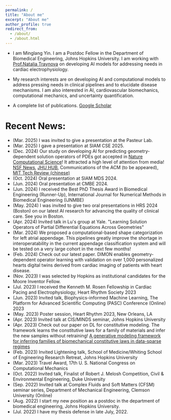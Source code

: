 ```yaml
---
permalink: /
title: "About me"
excerpt: "About me"
author_profile: true
redirect_from: 
  - /about/
  - /about.html
---
```


- I am Minglang Yin. I am a Postdoc Fellow in the Department of Biomedical Engineering, Johns Hopkins University. I am working with [Prof.Natalia Traynova](http://www.trayanovalab.org/) on developing AI models for addressing needs in cardiac electrophysiology.

- My research interests are on developing AI and computational models to address pressing needs in clinical pipelines and to elucidate disease mechanisms. I am also interested in AI, cardiovascular biomechanics, computational mechanics, and uncertainty quantification.

<!-- - [CV](http://minglangyin.github.io/files/Resume.pdf) -->

- A complete list of publications. [Google Scholar](https://scholar.google.com/citations?user=XLCuwKkAAAAJ&hl=en&authuser=2)

Recent News:
=====
- (Mar. 2025) I was invited to give a presentation at the Pasteur Lab.
- (Mar. 2025) I gave a presentation at SIAM CSE 2025.
- (Dec. 2024) Our study on developing AI for predicting geometry-dependent solution operators of PDEs got accepted in [Nature Computational Science](https://www.nature.com/articles/s43588-024-00732-2)! It attracted a high level of attention from media! [NSF News](https://www.nsf.gov/news/ai-vs-supercomputers-new-ai-based-method-solves-complex), [JHU HUB](https://hub.jhu.edu/2024/12/09/trayanova-engineering-artificial-intelligence/), Communications of the ACM (to be appeared), [MIT Tech Review (chinese)](https://www.mittrchina.com/news/detail/14546)
- (Oct. 2024) Oral presentation at SIAM MDS 2024.
- (Jun. 2024) Oral presentation at CMBE 2024.
- (Jun. 2024) I received the Best PhD Thesis Award in Biomedical Engineering (Runner-Up), International Journal for Numerical Methods in Biomedical Engineering (IJNMBE)
- (May. 2024) I was invited to give two oral presentations in HRS 2024 (Boston) on our latest AI research for advancing the quality of clinical care. See you in Boston.
- (Apr. 2024) Invited talk in Lu's group at Yale. "Learning Solution Operators of Partial Differential Equations Across Geometries"
- (Mar. 2024) We proposed a computational-based shape categorization for left atrial appendage. This pipelines greatly improve the shortage in interoperatability in the current appendage classification system and will be tested on a very large cohort in the next few months!
- (Feb. 2024) Check out our latest paper. DIMON enables geometry-dependent operator learning with validation on over 1,000 personalized hearts digital twins derived from cardiac imaging of patients with heart disease.
- (Nov. 2023) I was selected by Hopkins as institutional candidates for the Moore Inventor Fellow.
- (Jul. 2023) I received the Kenneth M. Rosen Fellowship in Cardiac Pacing and Electrophysiology, Heart Rhythm Society 2023
- (Jun. 2023) Invited talk, Biophysics-informed Machine Learning, The Platform for Advanced Scientific Computing (PASC) Conference (Online) 2023
- (May. 2023) Poster session, Heart Rhythm 2023, New Orleans, LA
- (Apr. 2023) Invited talk at CIS/MINDS seminar, Johns Hopkins University
- (Apr. 2023) Check out our paper on DL for constitutive modeling. The framework learns the constitutive laws for a family of materials and infer the new samples without retraining! [A generative modeling framework for inferring families of biomechanical constitutive laws in data-sparse regimes](https://arxiv.org/abs/2305.03184)
- (Feb. 2023) Invited Lightening talk, School of Medicine/Whiting School of Engineering Research Retreat, Johns Hopkins University
- (Mar. 2023) Travel Award, 17th U. S. National Congress on Computational Mechanics
- (Oct. 2022) Invited talk, Finalist of Robert J. Melosh Competition, Civil & Environmental Engineering, Duke University
- (Sep. 2022) Invited talk at Complex Fluids and Soft Matters (CFSM) seminar series, Department of Mechanical Engineering, Clemson University (Online)
- (Aug. 2022) I start my new position as a postdoc in the department of biomedical engineering, Johns Hopkins University.
- (Jul. 2022) I have my thesis defense in late July, 2022.


<!-- - (Jun. 2022) Glad to present our works at [USNC/TAM 2022](https://www.usnctam2022.org/) in Austin!
- (Mar. 2022) Check out our new CMAME paper of interfacing finite elements with neural operators! [Interfacing Finite Elements with Deep Neural Operators for Fast Multiscale Modeling of Mechanics Problems](https://www.sciencedirect.com/science/article/abs/pii/S0045782522002535)
- (Mar. 2022) Check out our CMAME paper, [A physics-informed variational DeepONet for predicting crack path in quasi-brittle materials](https://www.sciencedirect.com/science/article/pii/S004578252200010X)
- (Feb. 2022) A new neural operator for simulating aortic dissection, [Simulating progressive intramural damage leading to aortic dissection using DeepONet: an operator–regression neural network](https://royalsocietypublishing.org/doi/full/10.1098/rsif.2021.0670)
- (Jan. 2022) Invited talk, Department of Biomedical Engineering, Johns Hopkins University, Multiscale Modeling and Machine Learning for Biomedicine
- (Jan. 2022) Finalist of the Distinguished Fellows Position, Department of Biomedical Engineering, Johns Hopkins University
- (Jan. 2022) Our new paper of PINNs for fluid mechanics, [Physics-informed neural networks (PINNs) for fluid mechanics: A review](https://link.springer.com/article/10.1007/s10409-021-01148-1)
- (Oct. 2021) Conference Presentation: 2021 IACM Computational Fluids Conference, [Imaging-Driven Inference of Biomaterial Properties with Physics-Informed Neural Networks]()
- (Aug. 2021) Invited talk: Northwestern Polytechnical University, [Physics-Informed Machine Learning and its Application in Multiscale Modeling]()
- (Aug. 2021) Invited talk: Parallel-in-Time (PinT) Workshop [Time parallel in PDEs using machine learning tools](https://conferences.math.mtu.edu/pint2021/program/)
- (Jan. 2021) New paper [Multiscale Parareal Algorithm for Long-Time Mesoscopic Simulations of Microvascular Blood Flow in Zebrafish](https://link.springer.com/article/10.1007/s00466-021-02062-w)
- (Oct. 2020) New paper [Physics-Informed Neural Networks for Nonhomogeneous Material Identification in Elasticity Imaging](https://arxiv.org/abs/2009.04525)
- (May. 2020) New paper [Non-invasive Inference of Thrombus Material Properties with Physics-informed Neural Networks](https://www.sciencedirect.com/science/article/abs/pii/S004578252030788X) -->
